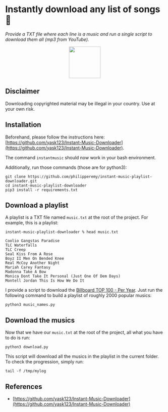 # Instantly download any list of songs :violin:

*Provide a TXT file where each line is a music and run a single script to download them all (mp3 from YouTube).*

<p align="center">
  <img src="https://www.winxdvd.com/resource/pics/youtube-to-mp3.png" width="100"><br/>
</p>


## Disclaimer

Downloading copyrighted material may be illegal in your country. Use at your own risk.

## Installation

Beforehand, please follow the instructions here: [https://github.com/yask123/Instant-Music-Downloader](https://github.com/yask123/Instant-Music-Downloader).

The command `instantmusic` should now work in your bash environment.

Additionally, run those commands (those are for python3):

```
git clone https://github.com/philipperemy/instant-music-playlist-downloader.git
cd instant-music-playlist-downloader
pip3 install -r requirements.txt
```

## Download a playlist

A playlist is a TXT file named `music.txt` at the root of the project. For example, this is a playlist:

```
instant-music-playlist-downloader % head music.txt
```

```
Coolio Gangstas Paradise
TLC Waterfalls
TLC Creep
Seal Kiss From A Rose
Boyz II Men On Bended Knee
Real McCoy Another Night
Mariah Carey Fantasy
Madonna Take A Bow
Monica Dont Take It Personal (Just One Of Dem Days)
Montell Jordan This Is How We Do It
```

I provide a script to download the [Billboard TOP 100 - Per Year](http://billboardtop100of.com/). Just run the following command
to build a playlist of roughly 2000 popular musics:

```
python3 music_names.py
```

## Download the musics

Now that we have our `music.txt` at the root of the project, all what you have to do is run:

```
python3 download.py
```

This script will download all the musics in the playlist in the current folder. To check the progression, simply run:

```
tail -f /tmp/mylog
```

## References

- [https://github.com/yask123/Instant-Music-Downloader](https://github.com/yask123/Instant-Music-Downloader)
